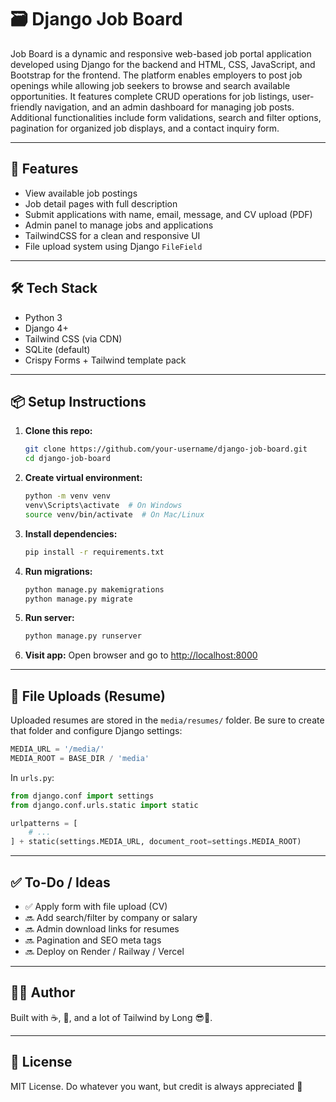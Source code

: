 # 🗃️ Django Job Board

Job Board is a dynamic and responsive web-based job portal application developed using Django for the backend and HTML, CSS, JavaScript, and Bootstrap for the frontend. The platform enables employers to post job openings while allowing job seekers to browse and search available opportunities. It features complete CRUD operations for job listings, user-friendly navigation, and an admin dashboard for managing job posts. Additional functionalities include form validations, search and filter options, pagination for organized job displays, and a contact inquiry form.


---

## 🚀 Features

- View available job postings
- Job detail pages with full description
- Submit applications with name, email, message, and CV upload (PDF)
- Admin panel to manage jobs and applications
- TailwindCSS for a clean and responsive UI
- File upload system using Django `FileField`

---

## 🛠️ Tech Stack

- Python 3
- Django 4+
- Tailwind CSS (via CDN)
- SQLite (default)
- Crispy Forms + Tailwind template pack

---

## 📦 Setup Instructions

1. **Clone this repo:**
   ```bash
   git clone https://github.com/your-username/django-job-board.git
   cd django-job-board
   ```

2. **Create virtual environment:**
   ```bash
   python -m venv venv
   venv\Scripts\activate  # On Windows
   source venv/bin/activate  # On Mac/Linux
   ```

3. **Install dependencies:**
   ```bash
   pip install -r requirements.txt
   ```

4. **Run migrations:**
   ```bash
   python manage.py makemigrations
   python manage.py migrate
   ```

5. **Run server:**
   ```bash
   python manage.py runserver
   ```

6. **Visit app:**
   Open browser and go to [http://localhost:8000](http://localhost:8000)

---

## 📁 File Uploads (Resume)

Uploaded resumes are stored in the `media/resumes/` folder. Be sure to create that folder and configure Django settings:

```python
MEDIA_URL = '/media/'
MEDIA_ROOT = BASE_DIR / 'media'
```

In `urls.py`:
```python
from django.conf import settings
from django.conf.urls.static import static

urlpatterns = [
    # ...
] + static(settings.MEDIA_URL, document_root=settings.MEDIA_ROOT)
```

---

## ✅ To-Do / Ideas

- ✅ Apply form with file upload (CV)
- 🔜 Add search/filter by company or salary
- 🔜 Admin download links for resumes
- 🔜 Pagination and SEO meta tags
- 🔜 Deploy on Render / Railway / Vercel

---

## 👨‍💻 Author
Built with ☕, 🧠, and a lot of Tailwind by Long 😎🚀.

---

## 📄 License
MIT License. Do whatever you want, but credit is always appreciated 🙌

